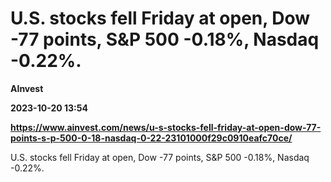 # U.S. stocks fell Friday at open, Dow -77 points, S&P 500 -0.18%, Nasdaq -0.22%.
**AInvest**

**2023-10-20 13:54**

**https://www.ainvest.com/news/u-s-stocks-fell-friday-at-open-dow-77-points-s-p-500-0-18-nasdaq-0-22-23101000f29c0910eafc70ce/**

U.S. stocks fell Friday at open, Dow -77 points, S&P 500 -0.18%, Nasdaq -0.22%.